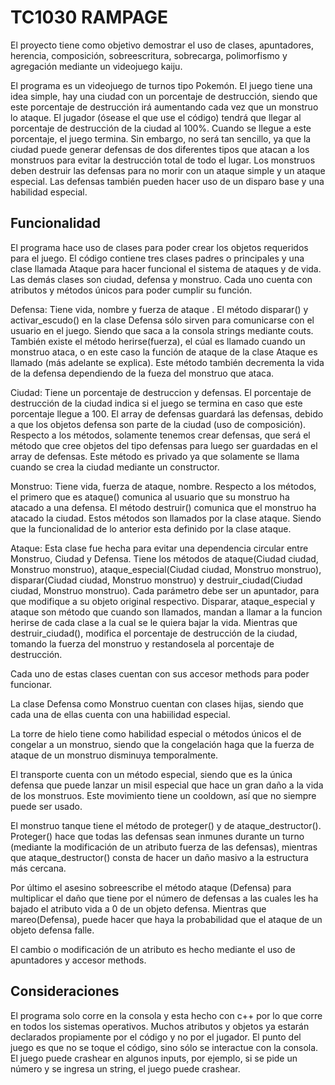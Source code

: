 # TC1030 RAMPAGE
El proyecto tiene como objetivo demostrar el uso de clases, apuntadores, herencia, composición, sobreescritura, sobrecarga, polimorfismo y agregación mediante un videojuego kaiju.

El programa es un videojuego de turnos tipo Pokemón. El juego tiene una idea simple, hay una ciudad con un porcentaje de destrucción, siendo que este porcentaje de destrucción irá aumentando cada vez que un monstruo lo ataque. El jugador (ósease el que use el código) tendrá que llegar al porcentaje de destrucción de la ciudad al 100%. Cuando se llegue a este porcentaje, el juego termina. Sin embargo, no será tan sencillo, ya que la ciudad puede generar defensas de dos diferentes tipos que atacan a los monstruos para evitar la destrucción total de todo el lugar. Los monstruos deben destruir las defensas para no morir con un ataque simple y un ataque especial. Las defensas también pueden hacer uso de un disparo base y una habilidad especial.

## Funcionalidad
El programa hace uso de clases para poder crear los objetos requeridos para el juego. El código contiene tres clases padres o principales y una clase llamada Ataque para hacer funcional el sistema de ataques y de vida. Las demás clases son ciudad, defensa y monstruo. Cada uno cuenta con atributos y métodos únicos para poder cumplir su función. 

Defensa:
 Tiene vida, nombre y fuerza de ataque . El método disparar() y activar_escudo() en la clase Defensa sólo sirven para comunicarse con el usuario en el juego. Siendo que saca a la consola strings mediante couts.  También existe el método herirse(fuerza), el cúal es llamado cuando un monstruo ataca, o en este caso la función de ataque de la clase Ataque es llamado (más adelante se explica). Este método también decrementa la vida de la defensa dependiendo de la fueza del monstruo que ataca.

Ciudad:
 Tiene un porcentaje de destruccion y defensas. El porcentaje de destrucción de la ciudad indica si el juego se termina en caso que este porcentaje llegue a 100. El array de defensas guardará las defensas, debido a que los objetos defensa son parte de la ciudad (uso de composición).  Respecto a los métodos, solamente tenemos crear defensas, que será el método que cree objetos del tipo defensas para luego ser guardadas en el array de defensas. Este método es privado ya que solamente se llama cuando se crea la ciudad mediante un constructor.
 
Monstruo:
 Tiene vida, fuerza de ataque, nombre. Respecto a los métodos, el primero que es ataque() comunica al usuario que su monstruo ha atacado a una defensa. El método destruir() comunica que el monstruo ha atacado la ciudad. Estos métodos son llamados por la clase ataque. Siendo que la funcionalidad de lo anterior esta definido por la clase ataque.
 
 Ataque:
 Esta clase fue hecha para evitar una dependencia circular entre Monstruo, Ciudad y Defensa. Tiene los métodos de ataque(Ciudad ciudad, Monstruo monstruo), ataque_especial(Ciudad ciudad, Monstruo monstruo), disparar(Ciudad ciudad, Monstruo monstruo) y destruir_ciudad(Ciudad ciudad, Monstruo monstruo). Cada parámetro debe ser un apuntador, para que modifique a su objeto original respectivo. Disparar, ataque_especial y ataque son método que cuando son llamados, mandan a llamar a la funcion herirse de cada clase a la cual se le quiera bajar la vida. Mientras que destruir_ciudad(), modifica el porcentaje de destrucción de la ciudad, tomando la fuerza del monstruo y restandosela al porcentaje de destrucción.

Cada uno de estas clases cuentan con sus accesor methods para poder funcionar.

La clase Defensa como Monstruo cuentan con clases hijas, siendo que cada una de ellas cuenta con una habiilidad especial.

La torre de hielo tiene como habilidad especial o métodos únicos el de congelar a un monstruo, siendo que la congelación haga que la fuerza de ataque de un monstruo disminuya temporalmente.

El transporte cuenta con un método especial, siendo que es la única defensa que puede lanzar un misil especial que hace un gran daño a la vida de los monstruos. Este movimiento tiene un cooldown, así que no siempre puede ser usado.


El monstruo tanque tiene el método de proteger() y de ataque_destructor(). Proteger() hace que todas las defensas sean inmunes durante un turno (mediante la modificación de un atributo fuerza de las defensas), mientras que ataque_destructor() consta de hacer un daño masivo a la estructura más cercana.

Por último el asesino sobreescribe el método ataque (Defensa) para multiplicar el daño  que tiene por el número de defensas a las cuales les ha bajado el atributo vida a 0 de un objeto defensa. Mientras que mareo(Defensa), puede hacer que haya la probabilidad que el ataque de un objeto defensa falle.

El cambio o modificación de un atributo es hecho mediante el uso de apuntadores y accesor methods.

## Consideraciones
El programa solo corre en la consola y esta hecho con c++  por lo que corre en todos los sistemas operativos. Muchos atributos y objetos ya estarán declarados propiamente por el código y no por el jugador. El punto del juego es que no se toque el código, sino sólo se interactue con la consola. El juego puede crashear en algunos inputs, por ejemplo, si se pide un número y se ingresa un string, el juego puede crashear.
